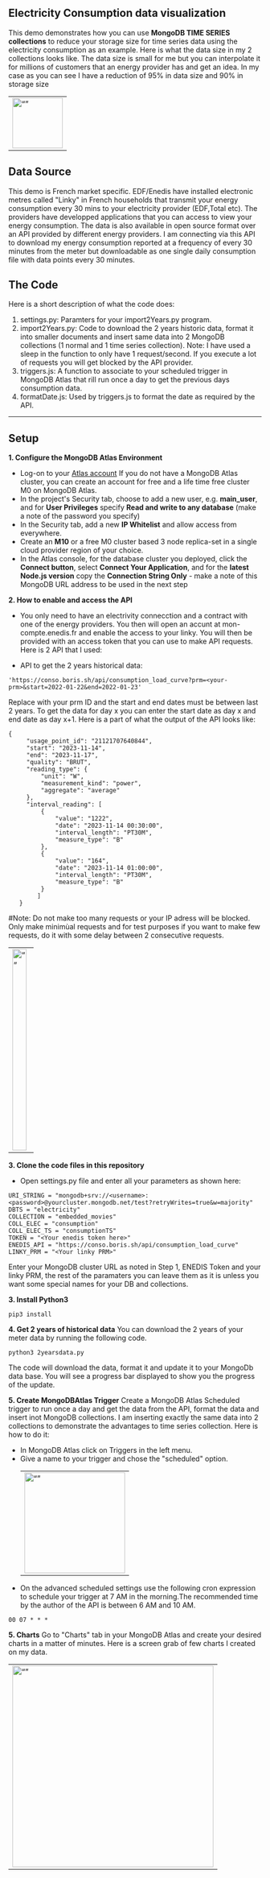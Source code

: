 
## Electricity Consumption data visualization

This demo demonstrates how you can use __MongoDB TIME SERIES collections__ to reduce your storage size for time series data using the electricity consumption as an example. Here is what the data size in my 2 collections looks like. The data size is small for me but you can interpolate it for millions of customers that an energy provider has and get an idea. In my case as you can see I have a reduction of 95% in data size and 90% in storage size
<table><tr><td><img src='/image/comparison.png' alt=“” height="100" width="fit"></td></tr></table>


## Data Source

This demo is French market specific. EDF/Enedis have installed electronic metres called "Linky" in French households that transmit your energy consumption every 30 mins to your electricity provider (EDF,Total etc). The providers have developped applications that you can access to view your energy consumption. The data is also available in open source format over an API provided by different energy providers. I am connecting via this API to download my energy consumption reported at a frequency of every 30 minutes from the meter but downloadable as one single daily consumption file with data points every 30 minutes.

## The Code
Here is a short description of what the code does:
1. settings.py: Paramters for your import2Years.py program.
2. import2Years.py: Code to download the 2 years historic data, format it into smaller documents and insert same data into 2 MongoDB collections (1 normal and 1 time series collection).
   Note: I have used a sleep in the function to only have 1 request/second. If you execute a lot of requests you will get blocked by the API provider.
3. triggers.js: A function to associate to your scheduled trigger in MongoDB Atlas that rill run once a day to get the previous days consumption data.
4. formatDate.js: Used by triggers.js to format the date as required by the API.
---
## Setup

__1. Configure the MongoDB Atlas Environment__
* Log-on to your [Atlas account](http://cloud.mongodb.com) If you do not have a MongoDB Atlas cluster, you can create an account for free and a life time free cluster M0 on MongoDB Atlas.
* In the project's Security tab, choose to add a new user, e.g. __main_user__, and for __User Privileges__ specify __Read and write to any database__ (make a note of the password you specify)
* In the Security tab, add a new __IP Whitelist__ and allow access from everywhere.
* Create an __M10__ or a free M0 cluster based 3 node replica-set in a single cloud provider region of your choice.
* In the Atlas console, for the database cluster you deployed, click the __Connect button__, select __Connect Your Application__, and for the __latest Node.js version__ copy the __Connection String Only__ - make a note of this MongoDB URL address to be used in the next step

__2. How to enable and access the API__
* You only need to have an electrivity connecction and a contract with one of the energy providers. You then will open an accunt at mon-compte.enedis.fr and enable the access to your linky.
You will then be provided with an access token that you can use to make API requests.
Here is 2 API that I used:
- API to get the 2 years historical data:
 ```
'https://conso.boris.sh/api/consumption_load_curve?prm=<your-prm>&start=2022-01-22&end=2022-01-23'
  ```
 Replace _<your-prm>_ with your prm ID and the start and end dates must be between last 2 years.
 To get the data for day x you can enter the start date as day x and end date as day x+1.
 Here is a part of what the output of the API looks like:  
   ```
   {
        "usage_point_id": "21121707640844",
        "start": "2023-11-14",
        "end": "2023-11-17",
        "quality": "BRUT",
        "reading_type": {
            "unit": "W",
            "measurement_kind": "power",
            "aggregate": "average"
        },
        "interval_reading": [
            {
                "value": "1222",
                "date": "2023-11-14 00:30:00",
                "interval_length": "PT30M",
                "measure_type": "B"
            },
            {
                "value": "164",
                "date": "2023-11-14 01:00:00",
                "interval_length": "PT30M",
                "measure_type": "B"
            }
           ]
      }
```

#Note:
Do not make too many requests or your IP adress will be blocked.
Only make minimùal requests and for test purposes if you want to make few requests, do it with some delay between 2 consecutive requests.


<table><tr><td><img src='/images/createcluster.png' alt=“” height="400" width="90%"></td></tr></table>

__3. Clone the code files in this repository__
* Open settings.py file and enter all your parameters as shown here:

```
URI_STRING = "mongodb+srv://<username>:<password>@yourcluster.mongodb.net/test?retryWrites=true&w=majority"
DBTS = "electricity"
COLLECTION = "embedded_movies"
COLL_ELEC = "consumption"
COLL_ELEC_TS = "consumptionTS"
TOKEN = "<Your enedis token here>"
ENEDIS_API = "https://conso.boris.sh/api/consumption_load_curve"
LINKY_PRM = "<Your linky PRM>"
```
Enter your MongoDB cluster URL as noted in Step 1, ENEDIS Token and your linky PRM, the rest of the paramaters you can leave them as it is unless you want some special names for your DB and collections.

__3. Install Python3__
 ```
pip3 install
 ```
__4. Get 2 years of historical data__
You can download the 2 years of your meter data by running the following code.
 ```
python3 2yearsdata.py
 ```
The code will download the data, format it and update it to your MongoDb data base. You will see a progress bar displayed to show you the progress of  the update.

__5. Create MongoDBAtlas Trigger__
Create a MongoDB Atlas Scheduled trigger to run once a day and get the data from the API, format the data and insert inot MongoDB collections. I am inserting exactly the same data into 2 collections to demonstrate the advantages to time series collection. Here is how to do it:
* In MongoDB Atlas click on Triggers in the left menu.
* Give a name to your trigger and chose the "scheduled" option.
  <table><tr><td><img src='/image/schedule.png' alt=“” height="200" width="fit"></td></tr></table>
* On the advanced scheduled settings use the following cron expression to schedule your trigger at 7 AM in the morning.The recommended time by the author of the API is between 6 AM and 10 AM.
```
00 07 * * *
```
__5. Charts__
Go to "Charts" tab in your MongoDB Atlas and create your desired charts in a matter of minutes. Here is a screen grab of few charts I created on my data.
<table><tr><td><img src='/image/charts.png' alt=“” height="400" width="fit"></td></tr></table>

